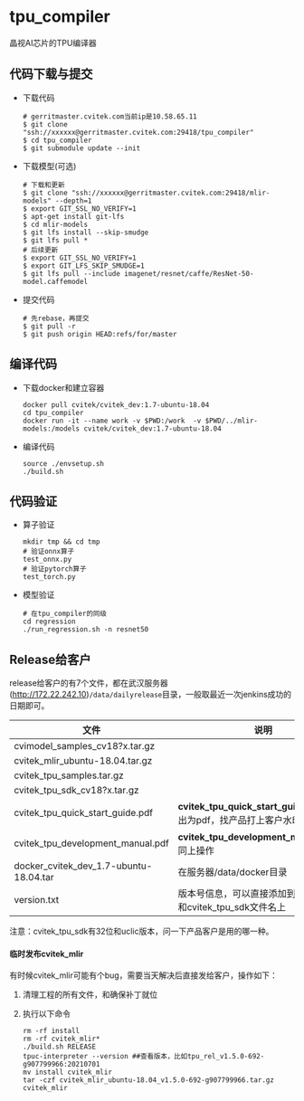 # tpu_compiler

晶视AI芯片的TPU编译器

## 代码下载与提交

* 下载代码

  ```shell
  # gerritmaster.cvitek.com当前ip是10.58.65.11
  $ git clone "ssh://xxxxxx@gerritmaster.cvitek.com:29418/tpu_compiler"
  $ cd tpu_compiler
  $ git submodule update --init
  ```

* 下载模型(可选)

  ``` shell
  # 下载和更新
  $ git clone "ssh://xxxxxx@gerritmaster.cvitek.com:29418/mlir-models" --depth=1
  $ export GIT_SSL_NO_VERIFY=1
  $ apt-get install git-lfs
  $ cd mlir-models
  $ git lfs install --skip-smudge
  $ git lfs pull *
  # 后续更新
  $ export GIT_SSL_NO_VERIFY=1
  $ export GIT_LFS_SKIP_SMUDGE=1
  $ git lfs pull --include imagenet/resnet/caffe/ResNet-50-model.caffemodel
  ```

* 提交代码

  ```shell
  # 先rebase，再提交
  $ git pull -r
  $ git push origin HEAD:refs/for/master
  ```

## 编译代码

* 下载docker和建立容器

  ```shell
  docker pull cvitek/cvitek_dev:1.7-ubuntu-18.04
  cd tpu_compiler
  docker run -it --name work -v $PWD:/work  -v $PWD/../mlir-models:/models cvitek/cvitek_dev:1.7-ubuntu-18.04
  ```

* 编译代码

  ```shell
  source ./envsetup.sh
  ./build.sh
  ```

## 代码验证

* 算子验证

  ``` shell
  mkdir tmp && cd tmp
  # 验证onnx算子
  test_onnx.py
  # 验证pytorch算子
  test_torch.py
  ```

* 模型验证

  ``` shell
  # 在tpu_compiler的同级
  cd regression
  ./run_regression.sh -n resnet50
  ```

## Release给客户

release给客户的有7个文件，都在武汉服务器(http://172.22.242.10)`/data/dailyrelease`目录，一般取最近一次jenkins成功的日期即可。

| 文件                                   | 说明                                                         |
| -------------------------------------- | ------------------------------------------------------------ |
| cvimodel_samples_cv18?x.tar.gz         |                                                              |
| cvitek_mlir_ubuntu-18.04.tar.gz        |                                                              |
| cvitek_tpu_samples.tar.gz              |                                                              |
| cvitek_tpu_sdk_cv18?x.tar.gz           |                                                              |
| cvitek_tpu_quick_start_guide.pdf       | **cvitek_tpu_quick_start_guide.md**，导出为pdf，找产品打上客户水印 |
| cvitek_tpu_development_manual.pdf      | **cvitek_tpu_development_manual.md**，同上操作               |
| docker_cvitek_dev_1.7-ubuntu-18.04.tar | 在服务器/data/docker目录                                     |
| version.txt                            | 版本号信息，可以直接添加到cvitek_mlir和cvitek_tpu_sdk文件名上    |

注意：cvitek_tpu_sdk有32位和uclic版本，问一下产品客户是用的哪一种。

#### 临时发布cvitek_mlir

有时候cvitek_mlir可能有个bug，需要当天解决后直接发给客户，操作如下：

1. 清理工程的所有文件，和确保补丁就位

2. 执行以下命令

   ``` shell
   rm -rf install
   rm -rf cvitek_mlir*
   ./build.sh RELEASE
   tpuc-interpreter --version ##查看版本，比如tpu_rel_v1.5.0-692-g907799966:20210701
   mv install cvitek_mlir
   tar -czf cvitek_mlir_ubuntu-18.04_v1.5.0-692-g907799966.tar.gz cvitek_mlir
   ```